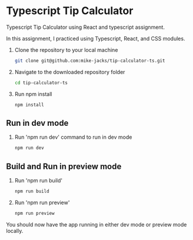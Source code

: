 # Typescript Tip Calculator

Typescript Tip Calculator using React and typescript assignment.

In this assignment, I practiced using Typescript, React, and CSS modules.

1. Clone the repository to your local machine

   ```bash
   git clone git@github.com:mike-jacks/tip-calculator-ts.git
   ```

2. Navigate to the downloaded repository folder

   ```bash
   cd tip-calculator-ts
   ```

3. Run npm install

   ```bash
   npm install
   ```

## Run in dev mode

1. Run 'npm run dev' command to run in dev mode

   ```bash
   npm run dev
   ```

## Build and Run in preview mode

1. Run 'npm run build'

   ```bash
   npm run build
   ```

2. Run 'npm run preview'

   ```bash
   npm run preview
   ```

You should now have the app running in either dev mode or preview mode locally.
